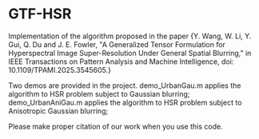 # GTF-HSR

Implementation of the algorithm proposed in the paper {Y. Wang, W. Li, Y. Gui, Q. Du and J. E. Fowler, "A Generalized Tensor Formulation for Hyperspectral Image Super-Resolution Under General Spatial Blurring," in IEEE Transactions on Pattern Analysis and Machine Intelligence, doi: 10.1109/TPAMI.2025.3545605.}

Two demos are provided in the project. demo_UrbanGau.m applies the algorithm to HSR problem subject to Gaussian blurring; demo_UrbanAniGau.m applies the algorithm to HSR problem subject to Anisotropic Gaussian blurring;


Please make proper citation of our work when you use this code.
